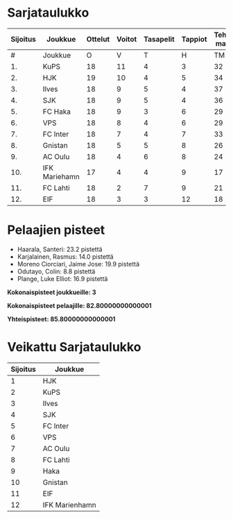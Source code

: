 # Sarjataulukko
| Sijoitus | Joukkue | Ottelut | Voitot | Tasapelit | Tappiot | Tehdyt maalit | Päästetyt maalit | Maaliero | Syötöt |
|----------|---------|---------|--------|-----------|---------|----------------|-------------------|----------|-------|
|# | Joukkue | O | V | T | H | TM | PM | ME | S | L | L% | R | KK | PK | PA | P|
|1. | KuPS | 18 | 11 | 4 | 3 | 32 | 18 | 14 | 14 | 205 | 15,61 | 185 | 25 | 1 | 26 | 37|
|2. | HJK | 19 | 10 | 4 | 5 | 34 | 20 | 14 | 24 | 259 | 13,13 | 200 | 32 | 1 | 29 | 34|
|3. | Ilves | 18 | 9 | 5 | 4 | 37 | 23 | 14 | 31 | 197 | 18,78 | 194 | 45 | 4 | 33 | 32|
|4. | SJK | 18 | 9 | 5 | 4 | 36 | 27 | 9 | 23 | 217 | 16,59 | 225 | 43 | 0 | 34 | 32|
|5. | FC Haka | 18 | 9 | 3 | 6 | 29 | 26 | 3 | 23 | 150 | 19,33 | 240 | 53 | 1 | 37 | 30|
|6. | VPS | 18 | 8 | 4 | 6 | 29 | 28 | 1 | 16 | 206 | 14,08 | 207 | 33 | 1 | 31 | 28|
|7. | FC Inter | 18 | 7 | 4 | 7 | 33 | 26 | 7 | 25 | 179 | 18,44 | 184 | 46 | 2 | 32 | 25|
|8. | Gnistan | 18 | 5 | 5 | 8 | 26 | 32 | -6 | 18 | 158 | 16,46 | 196 | 54 | 1 | 24 | 20|
|9. | AC Oulu | 18 | 4 | 6 | 8 | 24 | 31 | -7 | 16 | 158 | 15,19 | 251 | 52 | 5 | 28 | 18|
|10. | IFK Mariehamn | 17 | 4 | 4 | 9 | 17 | 30 | -13 | 9 | 127 | 13,39 | 182 | 41 | 4 | 22 | 16|
|11. | FC Lahti | 18 | 2 | 7 | 9 | 21 | 37 | -16 | 16 | 152 | 13,82 | 184 | 45 | 1 | 27 | 13|
|12. | EIF | 18 | 3 | 3 | 12 | 18 | 38 | -20 | 10 | 140 | 12,86 | 189 | 53 | 4 | 21 | 12|

# Pelaajien pisteet
* Haarala, Santeri: 23.2 pistettä
* Karjalainen, Rasmus: 14.0 pistettä
* Moreno Ciorciari, Jaime Jose: 19.9 pistettä
* Odutayo, Colin: 8.8 pistettä
* Plange, Luke Elliot: 16.9 pistettä

**Kokonaispisteet joukkueille: 3**

**Kokonaispisteet pelaajille: 82.80000000000001**

**Yhteispisteet: 85.80000000000001**

# Veikattu Sarjataulukko
| Sijoitus | Joukkue |
|----------|---------|
| 1 | HJK |
| 2 | KuPS |
| 3 | Ilves |
| 4 | SJK |
| 5 | FC Inter |
| 6 | VPS |
| 7 | AC Oulu |
| 8 | FC Lahti |
| 9 | Haka |
| 10 | Gnistan |
| 11 | EIF |
| 12 | IFK Marienhamn |
